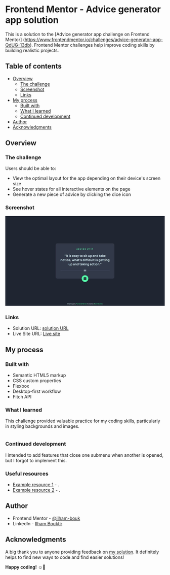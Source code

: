 # Frontend Mentor - Advice generator app solution

This is a solution to the [Advice generator app challenge on Frontend Mentor] (https://www.frontendmentor.io/challenges/advice-generator-app-QdUG-13db). Frontend Mentor challenges help improve coding skills by building realistic projects. 

## Table of contents

- [Overview](#overview)
  - [The challenge](#the-challenge)
  - [Screenshot](#screenshot)
  - [Links](#links)
- [My process](#my-process)
  - [Built with](#built-with)
  - [What I learned](#what-i-learned)
  - [Continued development](#continued-development)
- [Author](#author)
- [Acknowledgments](#acknowledgments)

## Overview

### The challenge

Users should be able to:

- View the optimal layout for the app depending on their device's screen size
- See hover states for all interactive elements on the page
- Generate a new piece of advice by clicking the dice icon

### Screenshot

![Screenshot of the solution](./design/screenshot.jpg)

### Links

- Solution URL: [solution URL]()
- Live Site URL: [Live site](https://ilham-bouk.github.io/Advice_generator_app/)

## My process

### Built with

- Semantic HTML5 markup
- CSS custom properties
- Flexbox
- Desktop-first workflow
- Fitch API

### What I learned

This challenge provided valuable practice for my coding skills, particularly in styling backgrounds and images.

```css

``` 

### Continued development

I intended to add features that close one submenu when another is opened, but I forgot to implement this.


### Useful resources

- [Example resource 1](https://www.example.com) - .
- [Example resource 2](https://www.example.com) - .

## Author

- Frontend Mentor - [@ilham-bouk](https://www.frontendmentor.io/profile/ilham-bouk)
- LinkedIn - [Ilham Bouktir](https://www.linkedin.com/in/ilham-bouktir-0b266b31b)

## Acknowledgments

A big thank you to anyone providing feedback on [my solution](). It definitely helps to find new ways to code and find easier solutions!

**Happy coding!** ☺️🚀 
